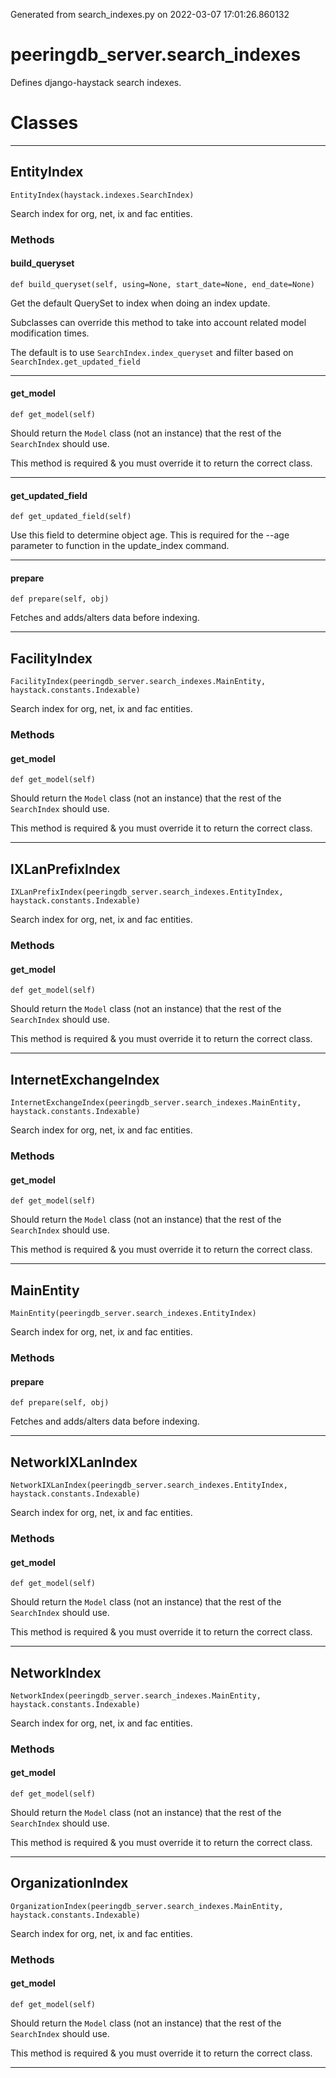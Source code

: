 Generated from search_indexes.py on 2022-03-07 17:01:26.860132

# peeringdb_server.search_indexes

Defines django-haystack search indexes.

# Classes
---

## EntityIndex

```
EntityIndex(haystack.indexes.SearchIndex)
```

Search index for org, net, ix and fac entities.


### Methods

#### build_queryset
`def build_queryset(self, using=None, start_date=None, end_date=None)`

Get the default QuerySet to index when doing an index update.

Subclasses can override this method to take into account related
model modification times.

The default is to use ``SearchIndex.index_queryset`` and filter
based on ``SearchIndex.get_updated_field``

---
#### get_model
`def get_model(self)`

Should return the ``Model`` class (not an instance) that the rest of the
``SearchIndex`` should use.

This method is required & you must override it to return the correct class.

---
#### get_updated_field
`def get_updated_field(self)`

Use this field to determine object age. This
is required for the --age parameter to function
in the update_index command.

---
#### prepare
`def prepare(self, obj)`

Fetches and adds/alters data before indexing.

---

## FacilityIndex

```
FacilityIndex(peeringdb_server.search_indexes.MainEntity, haystack.constants.Indexable)
```

Search index for org, net, ix and fac entities.


### Methods

#### get_model
`def get_model(self)`

Should return the ``Model`` class (not an instance) that the rest of the
``SearchIndex`` should use.

This method is required & you must override it to return the correct class.

---

## IXLanPrefixIndex

```
IXLanPrefixIndex(peeringdb_server.search_indexes.EntityIndex, haystack.constants.Indexable)
```

Search index for org, net, ix and fac entities.


### Methods

#### get_model
`def get_model(self)`

Should return the ``Model`` class (not an instance) that the rest of the
``SearchIndex`` should use.

This method is required & you must override it to return the correct class.

---

## InternetExchangeIndex

```
InternetExchangeIndex(peeringdb_server.search_indexes.MainEntity, haystack.constants.Indexable)
```

Search index for org, net, ix and fac entities.


### Methods

#### get_model
`def get_model(self)`

Should return the ``Model`` class (not an instance) that the rest of the
``SearchIndex`` should use.

This method is required & you must override it to return the correct class.

---

## MainEntity

```
MainEntity(peeringdb_server.search_indexes.EntityIndex)
```

Search index for org, net, ix and fac entities.


### Methods

#### prepare
`def prepare(self, obj)`

Fetches and adds/alters data before indexing.

---

## NetworkIXLanIndex

```
NetworkIXLanIndex(peeringdb_server.search_indexes.EntityIndex, haystack.constants.Indexable)
```

Search index for org, net, ix and fac entities.


### Methods

#### get_model
`def get_model(self)`

Should return the ``Model`` class (not an instance) that the rest of the
``SearchIndex`` should use.

This method is required & you must override it to return the correct class.

---

## NetworkIndex

```
NetworkIndex(peeringdb_server.search_indexes.MainEntity, haystack.constants.Indexable)
```

Search index for org, net, ix and fac entities.


### Methods

#### get_model
`def get_model(self)`

Should return the ``Model`` class (not an instance) that the rest of the
``SearchIndex`` should use.

This method is required & you must override it to return the correct class.

---

## OrganizationIndex

```
OrganizationIndex(peeringdb_server.search_indexes.MainEntity, haystack.constants.Indexable)
```

Search index for org, net, ix and fac entities.


### Methods

#### get_model
`def get_model(self)`

Should return the ``Model`` class (not an instance) that the rest of the
``SearchIndex`` should use.

This method is required & you must override it to return the correct class.

---
